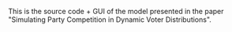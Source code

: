 This is the source code + GUI of the model presented in the paper "Simulating Party Competition in Dynamic Voter Distributions".
